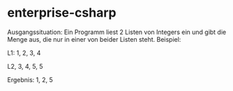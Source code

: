 # enterprise-csharp

Ausgangssituation:
Ein Programm liest 2 Listen von Integers ein und gibt die Menge aus, die nur in einer von beider Listen steht.
Beispiel:

L1: 1, 2, 3, 4

L2, 3, 4, 5, 5


Ergebnis: 1, 2, 5
